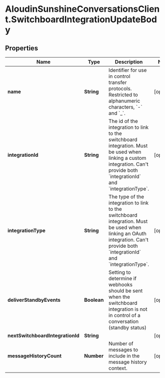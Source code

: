 # AloudinSunshineConversationsClient.SwitchboardIntegrationUpdateBody

## Properties

Name | Type | Description | Notes
------------ | ------------- | ------------- | -------------
**name** | **String** | Identifier for use in control transfer protocols. Restricted to alphanumeric characters, &#x60;-&#x60; and &#x60;_&#x60;. | [optional] 
**integrationId** | **String** | The id of the integration to link to the switchboard integration. Must be used when linking a custom integration. Can&#39;t provide both &#x60;integrationId&#x60; and &#x60;integrationType&#x60;. | [optional] 
**integrationType** | **String** | The type of the integration to link to the switchboard integration. Must be used when linking an OAuth integration. Can&#39;t provide both &#x60;integrationId&#x60; and &#x60;integrationType&#x60;. | [optional] 
**deliverStandbyEvents** | **Boolean** | Setting to determine if webhooks should be sent when the switchboard integration is not in control of a conversation (standby status) | [optional] 
**nextSwitchboardIntegrationId** | **String** |  | [optional] 
**messageHistoryCount** | **Number** | Number of messages to include in the message history context. | [optional] 



